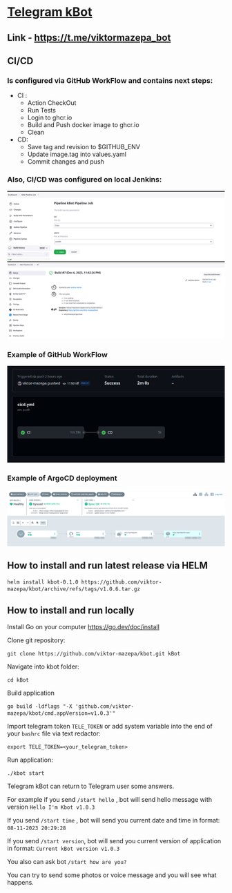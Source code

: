 # <a href="https://t.me/viktormazepa_bot">Telegram kBot</a>
## Link - <a href="https://t.me/viktormazepa_bot">https://t.me/viktormazepa_bot</a>
## CI/CD
### Is configured via GitHub WorkFlow and contains next steps:

* CI :
  + Action CheckOut
  + Run Tests
  + Login to ghcr.io 
  + Build and Push docker image to ghcr.io
  + Clean
* CD:
  + Save tag and revision to $GITHUB_ENV
  + Update image.tag into values.yaml 
  + Commit changes and push

### Also, CI/CD was configured on local Jenkins:
![img.png](img/img2.png)
![img.png](img/img3.png)


### Example of GitHub WorkFlow
![img.png](img/img.png)

### Example of ArgoCD deployment 
![img.png](img/img_1.png)

## How to install and run latest release via HELM
```
helm install kbot-0.1.0 https://github.com/viktor-mazepa/kbot/archive/refs/tags/v1.0.6.tar.gz 
```

## How to install and run locally
Install Go on your computer https://go.dev/doc/install 

Clone git repository:
```
git clone https://github.com/viktor-mazepa/kbot.git kBot
```
Navigate into kbot folder:
```
cd kBot
```
Build application
```
go build -ldflags "-X 'github.com/viktor-mazepa/kbot/cmd.appVersion=v1.0.3'"
```
Import telegram token ```TELE_TOKEN``` or add system variable into the end of your ```bashrc``` file via text redactor:
```
export TELE_TOKEN=<your_telegram_token>
```
Run application:
```
./kbot start
```

Telegram kBot can return to Telegram user some answers.

For example if you send ```/start hello``` , bot will send hello message with version ```Hello I'm Kbot v1.0.3```

If you send ```/start time``` , bot will send you current date and time in format: ```08-11-2023 20:29:28```

If you send ```/start version```, bot will send you current version of application in format: ```Current kBot version v1.0.3```

You also can ask bot ```/start how are you?```

You can try to send some photos or voice message and you will see what happens.
